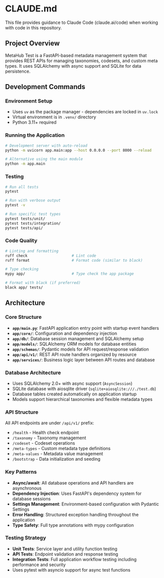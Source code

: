 # CLAUDE.md

This file provides guidance to Claude Code (claude.ai/code) when working with code in this repository.

## Project Overview

MetaHub Test is a FastAPI-based metadata management system that provides REST APIs for managing taxonomies, codesets, and custom meta types. It uses SQLAlchemy with async support and SQLite for data persistence.

## Development Commands

### Environment Setup
- Uses `uv` as the package manager - dependencies are locked in `uv.lock`
- Virtual environment is in `.venv/` directory
- Python 3.11+ required

### Running the Application
```bash
# Development server with auto-reload
python -m uvicorn app.main:app --host 0.0.0.0 --port 8000 --reload

# Alternative using the main module
python -m app.main
```

### Testing
```bash
# Run all tests
pytest

# Run with verbose output
pytest -v

# Run specific test types
pytest tests/unit/
pytest tests/integration/
pytest tests/api/
```

### Code Quality
```bash
# Linting and formatting
ruff check                    # Lint code
ruff format                   # Format code (similar to black)

# Type checking
mypy app/                     # Type check the app package

# Format with black (if preferred)
black app/ tests/
```

## Architecture

### Core Structure
- **`app/main.py`**: FastAPI application entry point with startup event handlers
- **`app/core/`**: Configuration and dependency injection
- **`app/db/`**: Database session management and SQLAlchemy setup
- **`app/models/`**: SQLAlchemy ORM models for database entities
- **`app/schemas/`**: Pydantic models for API request/response validation
- **`app/api/v1/`**: REST API route handlers organized by resource
- **`app/services/`**: Business logic layer between API routes and database

### Database Architecture
- Uses SQLAlchemy 2.0+ with async support (`AsyncSession`)
- SQLite database with aiosqlite driver (`sqlite+aiosqlite:///./test.db`)
- Database tables created automatically on application startup
- Models support hierarchical taxonomies and flexible metadata types

### API Structure
All API endpoints are under `/api/v1/` prefix:
- `/health` - Health check endpoint
- `/taxonomy` - Taxonomy management
- `/codeset` - Codeset operations
- `/meta-types` - Custom metadata type definitions
- `/meta-values` - Metadata value management
- `/bootstrap` - Data initialization and seeding

### Key Patterns
- **Async/await**: All database operations and API handlers are asynchronous
- **Dependency Injection**: Uses FastAPI's dependency system for database sessions
- **Settings Management**: Environment-based configuration with Pydantic Settings
- **Error Handling**: Structured exception handling throughout the application
- **Type Safety**: Full type annotations with mypy configuration

### Testing Strategy
- **Unit Tests**: Service layer and utility function testing
- **API Tests**: Endpoint validation and response testing
- **Integration Tests**: Full application workflow testing including performance and security
- Uses pytest with asyncio support for async test functions